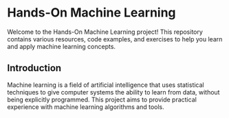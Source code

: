 # Hands-On Machine Learning

Welcome to the Hands-On Machine Learning project! This repository contains various resources, code examples, and exercises to help you learn and apply machine learning concepts.


## Introduction
Machine learning is a field of artificial intelligence that uses statistical techniques to give computer systems the ability to learn from data, without being explicitly programmed. This project aims to provide practical experience with machine learning algorithms and tools.